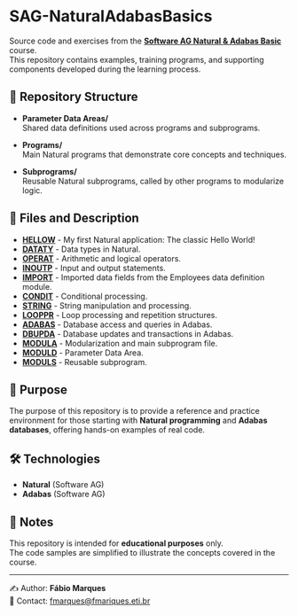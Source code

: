 # SAG-NaturalAdabasBasics

Source code and exercises from the **[Software AG Natural & Adabas Basic](https://learn.softwareag.com/learn/courses/64/natural-programming-basic)** course.  
This repository contains examples, training programs, and supporting components developed during the learning process.

## 📂 Repository Structure

- **Parameter Data Areas/**  
  Shared data definitions used across programs and subprograms.

- **Programs/**  
  Main Natural programs that demonstrate core concepts and techniques.

- **Subprograms/**  
  Reusable Natural subprograms, called by other programs to modularize logic.

## 📄 Files and Description

- [**HELLOW**](https://github.com/fmarqueseti/SAG-NaturalAdabasBasics/blob/main/Programs/HELLOW.NSP) - My first Natural application: The classic Hello World!
- [**DATATY**](https://github.com/fmarqueseti/SAG-NaturalAdabasBasics/blob/main/Programs/DATATY.NSP) - Data types in Natural.
- [**OPERAT**](https://github.com/fmarqueseti/SAG-NaturalAdabasBasics/blob/main/Programs/OPERAT.NSP) - Arithmetic and logical operators.
- [**INOUTP**](https://github.com/fmarqueseti/SAG-NaturalAdabasBasics/blob/main/Programs/INOUTP.NSP) - Input and output statements.
- [**IMPORT**](https://github.com/fmarqueseti/SAG-NaturalAdabasBasics/blob/main/Programs/IMPORT.NSP) - Imported data fields from the Employees data definition module.
- [**CONDIT**](https://github.com/fmarqueseti/SAG-NaturalAdabasBasics/blob/main/Programs/CONDIT.NSP) - Conditional processing.
- [**STRING**](https://github.com/fmarqueseti/SAG-NaturalAdabasBasics/blob/main/Programs/STRING.NSP) - String manipulation and processing.
- [**LOOPPR**](https://github.com/fmarqueseti/SAG-NaturalAdabasBasics/blob/main/Programs/LOOPPR.NSP) - Loop processing and repetition structures.
- [**ADABAS**](https://github.com/fmarqueseti/SAG-NaturalAdabasBasics/blob/main/Programs/ADABAS.NSP) - Database access and queries in Adabas.
- [**DBUPDA**](https://github.com/fmarqueseti/SAG-NaturalAdabasBasics/blob/main/Programs/DBUPDA.NSP) - Database updates and transactions in Adabas.
- [**MODULA**](https://github.com/fmarqueseti/SAG-NaturalAdabasBasics/blob/main/Programs/MODULA.NSP) - Modularization and main subprogram file.
- [**MODULD**](https://github.com/fmarqueseti/SAG-NaturalAdabasBasics/blob/main/Parameter%20Data%20Areas/MODULD.NSA) - Parameter Data Area.
- [**MODULS**](https://github.com/fmarqueseti/SAG-NaturalAdabasBasics/blob/main/Subprograms/MODULS.NSN) - Reusable subprogram.

## 🎯 Purpose

The purpose of this repository is to provide a reference and practice environment for those starting with **Natural programming** and **Adabas databases**, offering hands-on examples of real code.

## 🛠️ Technologies

- **Natural** (Software AG)  
- **Adabas** (Software AG)

## 📖 Notes

This repository is intended for **educational purposes** only.  
The code samples are simplified to illustrate the concepts covered in the course.

---

✍️ Author: **Fábio Marques**  
📧 Contact: [fmarques@fmariques.eti.br](mailto:fmarques@fmariques.eti.br)  

